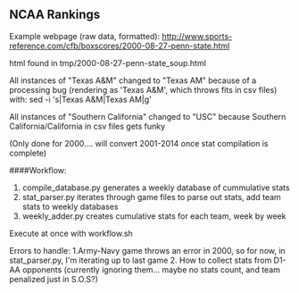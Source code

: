 NCAA Rankings
-----

Example webpage (raw data, formatted):
http://www.sports-reference.com/cfb/boxscores/2000-08-27-penn-state.html

html found in tmp/2000-08-27-penn-state_soup.html

All instances of "Texas A&M" changed to "Texas AM" because of a processing bug (rendering as 'Texas A&amp;M', which throws fits in csv files) with: sed -i 's|Texas A&amp;M|Texas AM|g' 

All instances of "Southern California" changed to "USC" because Southern California/California in csv files gets funky


(Only done for 2000.... will convert 2001-2014 once stat compilation is complete)

####Workflow:
1. compile_database.py generates a weekly database of cummulative stats
2. stat_parser.py iterates through game files to parse out stats, add team stats to weekly databases
3. weekly_adder.py creates cumulative stats for each team, week by week

Execute at once with workflow.sh

Errors to handle:
1.Army-Navy game throws an error in 2000, so for now, in stat_parser.py, I'm iterating up to last game
2. How to collect stats from D1-AA opponents (currently ignoring them... maybe no stats count, and team penalized just in S.O.S?)
